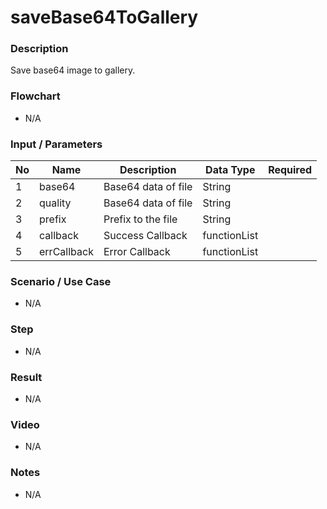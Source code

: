 # saveBase64ToGallery

### Description

Save base64 image to gallery.

### Flowchart

- N/A 

### Input / Parameters

| No | Name | Description | Data Type | Required |
| ------ | ------ | ------ |------ | ------ |
| 1 | base64 | Base64 data of file | String  |   |
| 2 | quality | Base64 data of file | String  |   |
| 3 | prefix | Prefix to the file | String  |   |
| 4 | callback | Success Callback | functionList |  | 
| 5 | errCallback | Error Callback | functionList |  | 

### Scenario / Use Case

- N/A

### Step

- N/A

### Result

- N/A

### Video

- N/A

### Notes

- N/A
